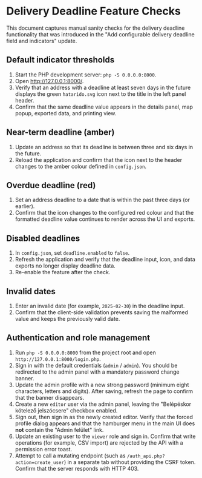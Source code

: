 # Delivery Deadline Feature Checks

This document captures manual sanity checks for the delivery deadline functionality that
was introduced in the "Add configurable delivery deadline field and indicators" update.

## Default indicator thresholds
1. Start the PHP development server: `php -S 0.0.0.0:8000`.
2. Open http://127.0.0.1:8000/.
3. Verify that an address with a deadline at least seven days in the future displays the
   green `hatarido.svg` icon next to the title in the left panel header.
4. Confirm that the same deadline value appears in the details panel, map popup, exported
   data, and printing view.

## Near-term deadline (amber)
1. Update an address so that its deadline is between three and six days in the future.
2. Reload the application and confirm that the icon next to the header changes to the
   amber colour defined in `config.json`.

## Overdue deadline (red)
1. Set an address deadline to a date that is within the past three days (or earlier).
2. Confirm that the icon changes to the configured red colour and that the formatted
   deadline value continues to render across the UI and exports.

## Disabled deadlines
1. In `config.json`, set `deadline.enabled` to `false`.
2. Refresh the application and verify that the deadline input, icon, and data exports no
   longer display deadline data.
3. Re-enable the feature after the check.

## Invalid dates
1. Enter an invalid date (for example, `2025-02-30`) in the deadline input.
2. Confirm that the client-side validation prevents saving the malformed value and keeps
   the previously valid date.

## Authentication and role management
1. Run `php -S 0.0.0.0:8000` from the project root and open `http://127.0.0.1:8000/login.php`.
2. Sign in with the default credentials (`admin` / `admin`). You should be redirected to the admin panel with a mandatory password change banner.
3. Update the admin profile with a new strong password (minimum eight characters, letters and digits). After saving, refresh the page to confirm that the banner disappears.
4. Create a new `editor` user via the admin panel, leaving the "Belépéskor kötelező jelszócsere" checkbox enabled.
5. Sign out, then sign in as the newly created editor. Verify that the forced profile dialog appears and that the hamburger menu in the main UI does **not** contain the "Admin felület" link.
6. Update an existing user to the `viewer` role and sign in. Confirm that write operations (for example, CSV import) are rejected by the API with a permission error toast.
7. Attempt to call a mutating endpoint (such as `/auth_api.php?action=create_user`) in a separate tab without providing the CSRF token. Confirm that the server responds with HTTP 403.
